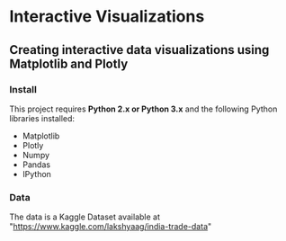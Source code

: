 # Interactive Visualizations
## Creating interactive data visualizations using Matplotlib and Plotly

### Install

This project requires **Python 2.x or Python 3.x** and the following Python libraries installed:

- Matplotlib
- Plotly
- Numpy
- Pandas
- IPython


### Data

The data is a Kaggle Dataset available at "https://www.kaggle.com/lakshyaag/india-trade-data"

